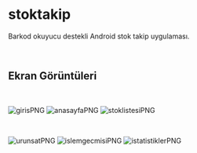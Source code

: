 # stoktakip
Barkod okuyucu destekli Android stok takip uygulaması.

<br>

## Ekran Görüntüleri

<br>

![girisPNG](https://user-images.githubusercontent.com/36744634/59139254-9b00ca80-899a-11e9-9a67-e27bf82435e9.png)
![anasayfaPNG](https://user-images.githubusercontent.com/36744634/59139259-9c31f780-899a-11e9-8e6a-b6094c7b4a64.png)
![stoklistesiPNG](https://user-images.githubusercontent.com/36744634/59139257-9b996100-899a-11e9-8456-2e00a050b4b2.png)

<br>

![urunsatPNG](https://user-images.githubusercontent.com/36744634/59139258-9b996100-899a-11e9-9895-37d5880be126.png)
![islemgecmisiPNG](https://user-images.githubusercontent.com/36744634/59139255-9b00ca80-899a-11e9-95c4-1e47b84d0d0f.png)
![istatistiklerPNG](https://user-images.githubusercontent.com/36744634/59139256-9b00ca80-899a-11e9-9bb3-be5f9066e1e3.png)

